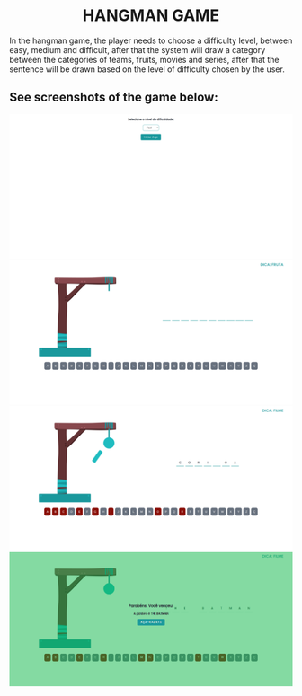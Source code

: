 <h1 align="center">HANGMAN GAME</h1>

<p>In the hangman game, the player needs to choose a difficulty level, between easy, medium and difficult, after that the system will draw a category between the categories of teams, fruits, movies and series, after that the sentence will be drawn based on the level of difficulty chosen by the user.</p>

<h2>See screenshots of the game below:</h2>

<img src="images/initial.png">
<img src="images/game.png">
<img src="images/game2.png">
<img src="images/winner.png">